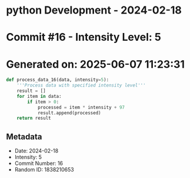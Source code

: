 ﻿# python Development - 2024-02-18
# Commit #16 - Intensity Level: 5
# Generated on: 2025-06-07 11:23:31
```python
def process_data_16(data, intensity=5):
    '''Process data with specified intensity level'''
    result = []
    for item in data:
        if item > 0:
            processed = item * intensity + 97
            result.append(processed)
    return result
```
## Metadata
- Date: 2024-02-18
- Intensity: 5
- Commit Number: 16
- Random ID: 1838210653
